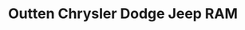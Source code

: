 ---
title: "Outten Chrysler Dodge Jeep RAM"
url: /hamburg/outten-chrysler-dodge-jeep-ram/
shop: Autohaus
---